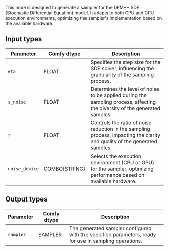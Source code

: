 
This node is designed to generate a sampler for the DPM++ SDE (Stochastic Differential Equation) model. It adapts to both CPU and GPU execution environments, optimizing the sampler's implementation based on the available hardware.
## Input types

| Parameter      | Comfy dtype | Description |
|----------------|-------------|-------------|
| `eta`          | FLOAT       | Specifies the step size for the SDE solver, influencing the granularity of the sampling process.|
| `s_noise`      | FLOAT       | Determines the level of noise to be applied during the sampling process, affecting the diversity of the generated samples.|
| `r`            | FLOAT       | Controls the ratio of noise reduction in the sampling process, impacting the clarity and quality of the generated samples.|
| `noise_device` | COMBO[STRING]| Selects the execution environment (CPU or GPU) for the sampler, optimizing performance based on available hardware.|

## Output types

| Parameter    | Comfy dtype | Description |
|----------------|-------------|-------------|
| `sampler`    | SAMPLER     | The generated sampler configured with the specified parameters, ready for use in sampling operations. |
